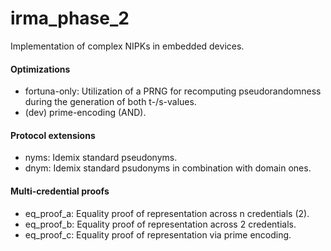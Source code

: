 irma_phase_2
============

Implementation of complex NIPKs in embedded devices.

#### Optimizations

- fortuna-only: Utilization of a PRNG for recomputing
pseudorandomness during the generation of both t-/s-values.
- (dev) prime-encoding (AND).

#### Protocol extensions

- nyms: Idemix standard pseudonyms.
- dnym: Idemix standard psudonyms in combination with domain ones.

#### Multi-credential proofs

- eq_proof_a: Equality proof of representation across n credentials (2).
- eq_proof_b: Equality proof of representation across 2 credentials.
- eq_proof_c: Equality proof of representation via prime encoding.
